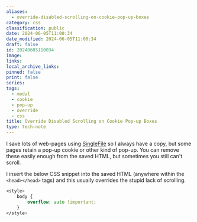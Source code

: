 ```yaml
---
aliases:
  - override-disabled-scrolling-on-cookie-pop-up-boxes
category: css
classification: public
date: 2024-06-05T11:00:34
date_modified: 2024-06-05T11:00:34
draft: false
id: 20240605110034
image: 
links: 
local_archive_links: 
pinned: false
print: false
series: 
tags:
  - modal
  - cookie
  - pop-up
  - override
  - css
title: Override Disabled Scrolling on Cookie Pop-up Boxes
type: tech-note
---
```


I save lots of web-pages using [SingleFile](https://github.com/gildas-lormeau/SingleFile) so I always have a copy, but some pages retain a pop-up cookie or other kind of pop-up. You can remove these easily enough from the saved HTML, but sometimes you still can't scroll.

I insert the below CSS snippet into the saved HTML (anywhere within the `<head></head>` tags) and this usually overrides the stupid lack of scrolling.

```css
<style>
	body {
	    overflow: auto !important;
	}
</style>
```
